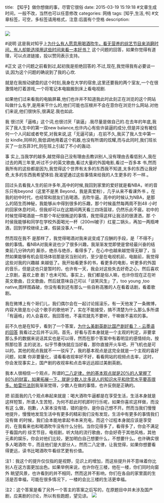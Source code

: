 
title: 【知乎】做你想做的事，尽管它很俗
date: 2015-03-19 15:19:18 #文章生成时间，一般不改，当然也可以任意修改
categories:  网络
tags: [知乎,生活,书] #文章标签，可空，多标签请用格式，注意:后面有个空格
description: 

---

![](http://ww1.sinaimg.cn/mw1024/63a3d9b7jw1enonqyacrzj20hs0hsmzu.jpg)




#说明
这是我对知乎上[为什么有人愿意用喝酒吹牛，看无营养的综艺节目来消磨时间，有人却能选择用这些时间来看一本好书？](http://www.zhihu.com/question/28523831/answer/42390905) 这个问题的回答，如果你觉得有道理，可以点进链接，投以赞同表示支持。

#正文
这个问题之前看到过,起初我是拒绝回答的.不过,现在,我觉得我有必要谈一谈,因为这个问题的确说到了我的心坎.

就是在我按动键盘的这个时刻,我身在大学的宿舍,这里还要我的两个室友,一个在很激情地打着游戏,一个将笔记本电脑搬到床上看电视剧.

如果他们过来看我的电脑屏幕,他们也许并不知道我此时此刻正在浏览的这个网站叫做什么名字,是用来干什么的,他们可能也压根并不会在意你在浏览什么网站.对他们来说,他们很快乐,很满足.我也如此.

我 很讨厌「逼格」这个词,也很讨厌「装逼」.我尽量是做自己的.在去年的年底,我买了我人生中的第一双new balance,也许内心有些许装逼的成分,但是并没有被任何一个人问起或者夸奖,对我来说,这「无逼可装」.在前不久,我买了我人生中第一台 kindle,同样的,我低调地用着这个机器,也没有所谓的炫耀,而与此同时,我们班长买了一台苏菲3代,则在班上引起了不小的轰动.

事 实上,当我学的越多,越觉得自己没有理由去教训别人,没有理由去看低别人,我在过去的两三年里,听过不少的英文歌曲,看过大量的外国电影,看过一百多本 书,然而我所有的这些都是因为,我觉得这个世界有太多的东西我不知道,太多的东西让我好奇,太多的东西我希望体验.我渴望通过这些事情来给我的人生更多的 不一样.。

回过头去看我人生的前许多年,高中的时候,我回到家里的爱好就是看NBA，听的音乐只有beyond（这里不是黑 Beyond，我是真爱粉），几乎从来不看课外书 。在我的初中时代，也经常和朋友们去喝酒，去吹牛逼。高中的时候认为NBA，是那么的陌生而神秘，我能够从中得到很多的乐趣，那个时候虽然每两周不到48 小时的回家休息时间，但我却可以在这期间两天看三四场篮球，仍然乐此不疲。初中的时候觉得喝酒是一件那个年纪很叛逆的事情，我觉得这样让我活的很潇洒，那 个时侯我能够和同学在学校外面喝光一杯（200ml被子）红星二锅头，再加一两瓶啤酒，回到学校继续上课，假装没事人一样。

然而现在我不 是那样了，我觉得喝酒对我来说变成了应酬的手段，是「不得不」做的事情。看NBA对我来说也少了很多兴趣，我渐渐发觉即使是曾经最兴奋的结束前几分钟内的 厮杀，绝杀与绝杀，看得多了，在心中也越来越觉得无聊了，当然如果能够有机会现场体验那是另当别论的，至少是在电视机前，电脑前，我觉得这些对我的兴趣越 来越低了。我开始看更多的书，看更多的电影，听更多的外国的音乐，但是这也只是暂时的，也许有一天，我会对这些失去好奇之心，然后喜欢上京剧，喜欢上歌 剧？也未可知。事实上，我们都是俗人嘛，也许你现在正在听英文歌曲，日文歌曲，然后就意味自己可以「谈笑风生」了，too young ,too native,图样图森破，你没有看到还有那么一些自称高雅的人在看着话剧，看着歌剧。

我在微博上有个哥们儿，我们偶尔会在一起讨论摇滚乐，有一天他发了一条微博，内容大致是左小这个歌手的歌他听了，实在不能接受，搞不清楚为什么那么多所谓「有逼格」的人会喜欢，我回答他，不喜欢就先不要听，干嘛做不喜欢的事。

前不久也是在知乎，看到了一个答案，[为什么美剧英剧比国产剧好看？ - 云墨语的回答](http://www.zhihu.com/question/21894570/answer/38320902) 我看过之后并不认同。首先，好看与否本身就是一个主观的判定，非要拿那么多的数据来说话其实也是可以得，然而在那个答案中有着明显的感情倾向，按照那位答 主的说法，似乎节奏快就应当好看，那你直接开火车吧，开飞机也是可以的。其他的观点我就不一一驳斥了，我的基本观点是这完全就是一个主观的喜好问题，如果 你非要量化，请看看收视率好不好，看看网站的视频点击率，这时，你会发现事实上，国产剧的收视率和点击率远远超过美剧英剧。

我本人很相信一个观点，所谓的[二八定律，他的基本观点就是20%的人掌握了80%的财富，如果拓展一下，就是少数人比多说人的知识水平和欣赏水平要高很多。帕雷托法则](https://zh.wikipedia.org/zh-cn/%E5%B8%95%E9%9B%B7%E6%89%98%E6%B3%95%E5%88%99)我渐渐觉得，少数人在做的事情，也许反倒是正确的。

把 前面我的几个观点串起来就是：喝大酒吹牛逼都是在享受生活，生活本身就是这样短暂，所谓人生苦短，为何不趁此时机即时行乐呢，如果你喜欢这样做，而没有这 么做，抱歉，人家本没有错，错的是你，是你自己想不开。然而当我们慢慢地提升，慢慢地发现生活中有更多的精彩我们没有发现，生活中有更多的事情我们没有做 的时候，我们会本能地拿起书本来充电，而这个过程本身就应该是享受的，在我看来也和喝酒吹牛没有什么分别。当你见得多了，看得多了，你会不满足于看国内的 综艺节目，电视剧，听大陆的流行歌曲，你会好奇于其他风格，其他元素的娱乐，你会对他们比较，更加明白自己想要什么，不想要什么。也许确实很多人喝酒吹 牛，而且他们是大部分人，然而二八定律，让我觉得，如果你想要看得更远，读书比喝酒吹牛看综艺更有价值。

注1：我这个的提升仅仅指的是视野，见识上的增加，而这些提升并不意味着你比别人在这方面更加出色。如果举例来说，也许你在三楼，他在一楼，你们同时向窗外 眺望风景，也许看到的并不相同，然而这并不影响，你们在各自的家里面的生活是否幸福，可能在很多情况下，一楼的会比三楼的生活更幸福。

注2：这个答案是看了另外一个答主的答案之后写的，在原题目中并未涉及国产剧，应美剧的讨论，所以有些跑题，望见谅。
[![](http://hktkdy.qiniudn.com/slogan.jpg)](http://hktkdy.com)



